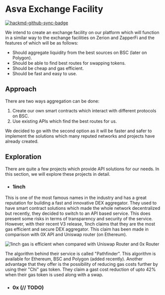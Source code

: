 # Asva Exchange Facility

[![hackmd-github-sync-badge](https://hackmd.io/090WoLcWSXOGzXurlW6Huw/badge)](https://hackmd.io/090WoLcWSXOGzXurlW6Huw)


We intend to create an exchange facility on our platform    which will function in a similar way to the exchange facilities on Zerion and ZapperFi and the features of which will be as follows:

 - Should aggregate liquidity from the best sources on BSC (later on Polygon).
 - Should be able to find best routes for swapping tokens.
 - Should be cheap and gas efficient.
 - Should be fast and easy to use.

## Approach

There are two ways aggregation can be done:

 1. Create our own smart contracts which interact with different protocols on BSC.
 2. Use existing APIs which find the best routes for us.
 
We decided to go with the second option as it will be faster and safer to implement the solutions which many reputed networks and projects have already created.

## Exploration

There are quite a few projects which provide API solutions for our needs. In this section, we will explore these projects in detail.

 - ### 1inch

This is one of the most famous names in the industry and has a great reputation for building a fast and innovative DEX aggregator. They used to have smart contract solutions which made the whole network decentralized but recently, they decided to switch to an API based service. This does present some risks in terms of transparency and security of the service. However, with their recent V3 release, 1inch claims that they are the most gas efficient and secure DEX aggregator. This claim has been made in comparison with 0X API and Uniswap router (on Ethereum). 

![1inch gas is efficient when compared with Uniswap Router and 0x Router](https://miro.medium.com/max/875/0*tAUJreUx9hD8SPay)

The algorithm behind their service is called "Pathfinder". This algorithm is available for Ethereum, BSC and Polygon (added recently). Another advantage that they offer is the possibility of reducing gas costs further by using their "Chi" gas token. They claim a gast cost reduction of upto 42% when their gas token is used along with a swap.

 - ### 0x (// TODO)

